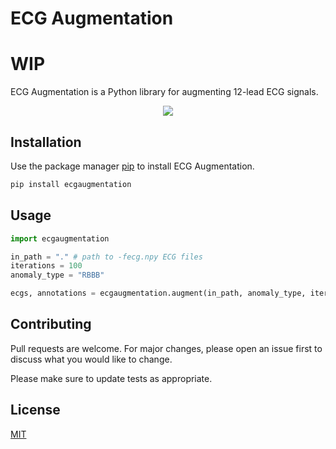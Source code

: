 # ECG Augmentation
# WIP
ECG Augmentation is a Python library for augmenting 12-lead ECG signals.
<p align="center">
    <a href="https://github.com/badges/shields/graphs/contributors" alt="Contributors">
    <img src="https://img.shields.io/pypi/dw/ecgaugmentation" /></a>
</p>

## Installation

Use the package manager [pip](https://pip.pypa.io/en/stable/) to install ECG Augmentation.

```bash
pip install ecgaugmentation
```

## Usage

```python
import ecgaugmentation

in_path = "." # path to -fecg.npy ECG files
iterations = 100
anomaly_type = "RBBB"

ecgs, annotations = ecgaugmentation.augment(in_path, anomaly_type, iterations)
```

## Contributing
Pull requests are welcome. For major changes, please open an issue first to discuss what you would like to change.

Please make sure to update tests as appropriate.

## License
[MIT](https://choosealicense.com/licenses/mit/)

